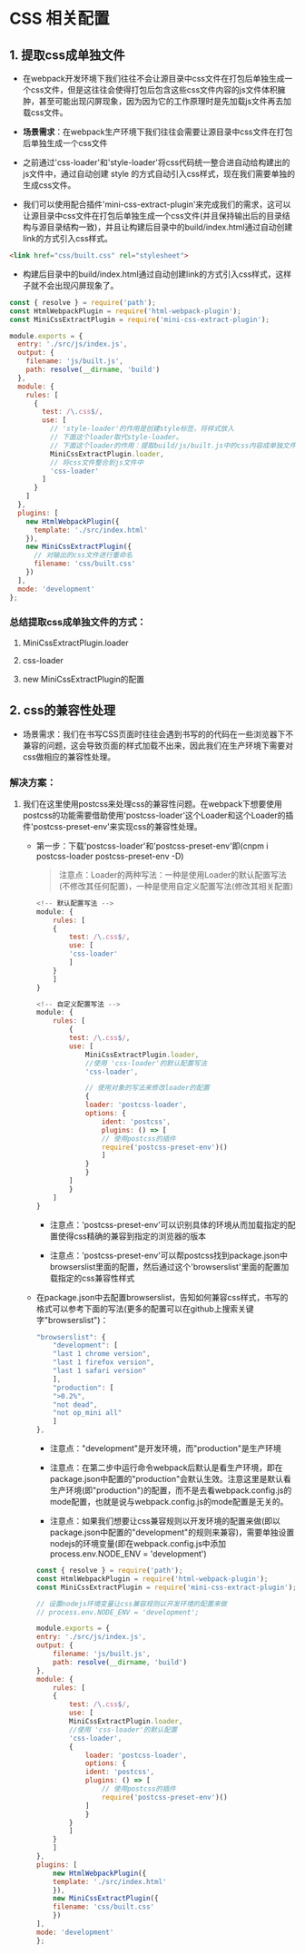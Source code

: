 # CSS 相关配置

## 1. 提取css成单独文件

- 在webpack开发环境下我们往往不会让源目录中css文件在打包后单独生成一个css文件，但是这往往会使得打包后包含这些css文件内容的js文件体积臃肿，甚至可能出现闪屏现象，因为因为它的工作原理时是先加载js文件再去加载css文件。

- **场景需求**：在webpack生产环境下我们往往会需要让源目录中css文件在打包后单独生成一个css文件

- 之前通过'css-loader'和'style-loader'将css代码统一整合进自动给构建出的js文件中，通过自动创建 style 的方式自动引入css样式，现在我们需要单独的生成css文件。

- 我们可以使用配合插件'mini-css-extract-plugin'来完成我们的需求，这可以让源目录中css文件在打包后单独生成一个css文件(并且保持输出后的目录结构与源目录结构一致)，并且让构建后目录中的build/index.html通过自动创建link的方式引入css样式。

```html
<link href="css/built.css" rel="stylesheet">
```

- 构建后目录中的build/index.html通过自动创建link的方式引入css样式，这样子就不会出现闪屏现象了。

```js
const { resolve } = require('path');
const HtmlWebpackPlugin = require('html-webpack-plugin');
const MiniCssExtractPlugin = require('mini-css-extract-plugin');

module.exports = {
  entry: './src/js/index.js',
  output: {
    filename: 'js/built.js',
    path: resolve(__dirname, 'build')
  },
  module: {
    rules: [
      {
        test: /\.css$/,
        use: [
          // 'style-loader'的作用是创建style标签，将样式放入
          // 下面这个loader取代style-loader。
          // 下面这个loader的作用：提取build/js/built.js中的css内容成单独文件
          MiniCssExtractPlugin.loader,
          // 将css文件整合到js文件中
          'css-loader'
        ]
      }
    ]
  },
  plugins: [
    new HtmlWebpackPlugin({
      template: './src/index.html'
    }),
    new MiniCssExtractPlugin({
      // 对输出的css文件进行重命名
      filename: 'css/built.css'
    })
  ],
  mode: 'development'
};
```

### 总结提取css成单独文件的方式：

1. MiniCssExtractPlugin.loader

2. css-loader

3. new MiniCssExtractPlugin的配置

## 2. css的兼容性处理

- 场景需求：我们在书写CSS页面时往往会遇到书写的的代码在一些浏览器下不兼容的问题，这会导致页面的样式加载不出来，因此我们在生产环境下需要对css做相应的兼容性处理。

### 解决方案：

1. 我们在这里使用postcss来处理css的兼容性问题。在webpack下想要使用postcss的功能需要借助使用'postcss-loader'这个Loader和这个Loader的插件'postcss-preset-env'来实现css的兼容性处理。

    - 第一步：下载'postcss-loader'和'postcss-preset-env'即(cnpm i postcss-loader postcss-preset-env -D)

        > 注意点：Loader的两种写法：一种是使用Loader的默认配置写法(不修改其任何配置)，一种是使用自定义配置写法(修改其相关配置)

        ```js
        <!-- 默认配置写法 -->
        module: {
            rules: [
            {
                test: /\.css$/,
                use: [
                'css-loader'
                ]
            }
            ]
        }
        ```

        ```js
        <!-- 自定义配置写法 -->
        module: {
            rules: [
                {
                test: /\.css$/,
                use: [
                    MiniCssExtractPlugin.loader,
                    //使用 'css-loader'的默认配置写法
                    'css-loader',

                    // 使用对象的写法来修改loader的配置
                    {
                    loader: 'postcss-loader',
                    options: {
                        ident: 'postcss',
                        plugins: () => [
                        // 使用postcss的插件
                        require('postcss-preset-env')()
                        ]
                    }
                    }
                ]
                }
            ]
        }
        ```
        
        - 注意点：'postcss-preset-env'可以识别具体的环境从而加载指定的配置使得css精确的兼容到指定的浏览器的版本
        
        - 注意点：'postcss-preset-env'可以帮postcss找到package.json中browserslist里面的配置，然后通过这个'browserslist'里面的配置加载指定的css兼容性样式
    
    - 在package.json中去配置browserslist，告知如何兼容css样式，书写的格式可以参考下面的写法(更多的配置可以在github上搜索关键字"browserslist")：

        ```js
        "browserslist": {
            "development": [
            "last 1 chrome version",
            "last 1 firefox version",
            "last 1 safari version"
            ],
            "production": [
            ">0.2%",
            "not dead",
            "not op_mini all"
            ]
        },
        ```

        - 注意点："development"是开发环境，而"production"是生产环境

        - 注意点：在第二步中运行命令webpack后默认是看生产环境，即在package.json中配置的"production"会默认生效。注意这里是默认看生产环境(即"production")的配置，而不是去看webpack.config.js的mode配置，也就是说与webpack.config.js的mode配置是无关的。

        - 注意点：如果我们想要让css兼容规则以开发环境的配置来做(即以package.json中配置的"development"的规则来兼容)，需要单独设置nodejs的环境变量(即在webpack.config.js中添加process.env.NODE_ENV = 'development')

        ```js
        const { resolve } = require('path');
        const HtmlWebpackPlugin = require('html-webpack-plugin');
        const MiniCssExtractPlugin = require('mini-css-extract-plugin');

        // 设置nodejs环境变量让css兼容规则以开发环境的配置来做
        // process.env.NODE_ENV = 'development';

        module.exports = {
        entry: './src/js/index.js',
        output: {
            filename: 'js/built.js',
            path: resolve(__dirname, 'build')
        },
        module: {
            rules: [
            {
                test: /\.css$/,
                use: [
                MiniCssExtractPlugin.loader,
                //使用 'css-loader'的默认配置
                'css-loader',
                {
                    loader: 'postcss-loader',
                    options: {
                    ident: 'postcss',
                    plugins: () => [
                        // 使用postcss的插件
                        require('postcss-preset-env')()
                    ]
                    }
                }
                ]
            }
            ]
        },
        plugins: [
            new HtmlWebpackPlugin({
            template: './src/index.html'
            }),
            new MiniCssExtractPlugin({
            filename: 'css/built.css'
            })
        ],
        mode: 'development'
        };
        ```